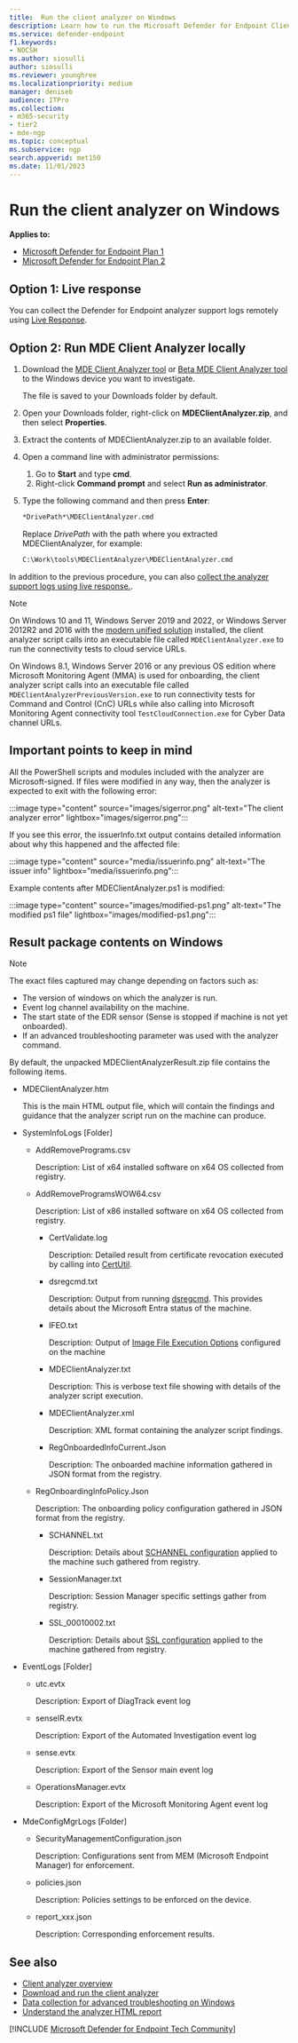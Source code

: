 ```yaml
---
title:  Run the client analyzer on Windows
description: Learn how to run the Microsoft Defender for Endpoint Client Analyzer on Windows.
ms.service: defender-endpoint
f1.keywords:
- NOCSH
ms.author: siosulli
author: siosulli
ms.reviewer: younghree
ms.localizationpriority: medium
manager: deniseb
audience: ITPro
ms.collection: 
- m365-security
- tier2
- mde-ngp
ms.topic: conceptual
ms.subservice: ngp
search.appverid: met150
ms.date: 11/01/2023
---
```


# Run the client analyzer on Windows

**Applies to:**
- [Microsoft Defender for Endpoint Plan 1](https://go.microsoft.com/fwlink/p/?linkid=2154037)
- [Microsoft Defender for Endpoint Plan 2](https://go.microsoft.com/fwlink/p/?linkid=2154037)

## Option 1: Live response

You can collect the Defender for Endpoint analyzer support logs remotely using [Live Response](/microsoft-365/security/defender-endpoint/troubleshoot-collect-support-log).

## Option 2: Run MDE Client Analyzer locally

1. Download the [MDE Client Analyzer tool](https://aka.ms/mdatpanalyzer) or [Beta MDE Client Analyzer tool](https://aka.ms/BetaMDEAnalyzer) to the Windows device you want to investigate.

   The file is saved to your Downloads folder by default.

2. Open your Downloads folder, right-click on **MDEClientAnalyzer.zip**, and then select **Properties**.

4. Extract the contents of MDEClientAnalyzer.zip to an available folder.

5. Open a command line with administrator permissions: 

   1. Go to **Start** and type **cmd**.
   1. Right-click **Command prompt** and select **Run as administrator**.

6. Type the following command and then press **Enter**:

   ```cmd
   *DrivePath*\MDEClientAnalyzer.cmd
   ```

   Replace *DrivePath* with the path where you extracted MDEClientAnalyzer, for example:

   ```cmd
   C:\Work\tools\MDEClientAnalyzer\MDEClientAnalyzer.cmd
   ```

In addition to the previous procedure, you can also [collect the analyzer support logs using live response.](troubleshoot-collect-support-log.md).

> [!NOTE]
> On Windows 10 and 11, Windows Server 2019 and 2022, or Windows Server 2012R2 and 2016 with the [modern unified solution](configure-server-endpoints.md#new-windows-server-2012-r2-and-2016-functionality-in-the-modern-unified-solution) installed, the client analyzer script calls into an executable file called `MDEClientAnalyzer.exe` to run the connectivity tests to cloud service URLs.
>
> On Windows 8.1, Windows Server 2016 or any previous OS edition where Microsoft Monitoring Agent (MMA) is used for onboarding, the client analyzer script calls into an executable file called `MDEClientAnalyzerPreviousVersion.exe` to run connectivity tests for Command and Control (CnC) URLs while also calling into Microsoft Monitoring Agent connectivity tool `TestCloudConnection.exe` for Cyber Data channel URLs.

## Important points to keep in mind

All the PowerShell scripts and modules included with the analyzer are Microsoft-signed. If files were modified in any way, then the analyzer is expected to exit with the following error:

:::image type="content" source="images/sigerror.png" alt-text="The client analyzer error" lightbox="images/sigerror.png":::

If you see this error, the issuerInfo.txt output contains detailed information about why this happened and the affected file:

:::image type="content" source="media/issuerinfo.png" alt-text="The issuer info" lightbox="media/issuerinfo.png":::

Example contents after MDEClientAnalyzer.ps1 is modified:

:::image type="content" source="images/modified-ps1.png" alt-text="The  modified ps1 file" lightbox="images/modified-ps1.png":::

## Result package contents on Windows

> [!NOTE]
> The exact files captured may change depending on factors such as:
>
> - The version of windows on which the analyzer is run.
> - Event log channel availability on the machine.
> - The start state of the EDR sensor (Sense is stopped if machine is not yet onboarded).
> - If an advanced troubleshooting parameter was used with the analyzer command.

By default, the unpacked MDEClientAnalyzerResult.zip file contains the following items.

- MDEClientAnalyzer.htm

  This is the main HTML output file, which will contain the findings and guidance that the analyzer script run on the machine can produce.

- SystemInfoLogs [Folder]

  - AddRemovePrograms.csv

    Description: List of x64 installed software on x64 OS collected from registry.

  - AddRemoveProgramsWOW64.csv

    Description: List of x86 installed software on x64 OS collected from registry.

    - CertValidate.log

      Description: Detailed result from certificate revocation executed by calling into [CertUtil](/windows-server/administration/windows-commands/certutil).

    - dsregcmd.txt

      Description: Output from running [dsregcmd](/azure/active-directory/devices/troubleshoot-device-dsregcmd). This provides details about the Microsoft Entra status of the machine.

    - IFEO.txt

      Description: Output of [Image File Execution Options](/previous-versions/windows/desktop/xperf/image-file-execution-options) configured on the machine

    - MDEClientAnalyzer.txt

      Description: This is verbose text file showing with details of the analyzer script execution.

    - MDEClientAnalyzer.xml

      Description: XML format containing the analyzer script findings.

    - RegOnboardedInfoCurrent.Json

      Description: The onboarded machine information gathered in JSON format from the registry.

  - RegOnboardingInfoPolicy.Json

    Description: The onboarding policy configuration gathered in JSON format from the registry.

    - SCHANNEL.txt

      Description: Details about [SCHANNEL configuration](/windows-server/security/tls/manage-tls) applied to the machine such gathered from registry.

    - SessionManager.txt

      Description: Session Manager specific settings gather from registry.

    - SSL_00010002.txt

      Description: Details about [SSL configuration](/windows-server/security/tls/manage-tls) applied to the machine gathered from registry.

- EventLogs [Folder]

  - utc.evtx

    Description: Export of DiagTrack event log

  - senseIR.evtx

    Description: Export of the Automated Investigation event log

  - sense.evtx

    Description: Export of the Sensor main event log

  - OperationsManager.evtx

    Description: Export of the Microsoft Monitoring Agent event log

- MdeConfigMgrLogs [Folder]

  - SecurityManagementConfiguration.json

    Description: Configurations sent from MEM (Microsoft Endpoint Manager) for enforcement.

  - policies.json

    Description: Policies settings to be enforced on the device.

  - report_xxx.json

    Description: Corresponding enforcement results.


## See also

- [Client analyzer overview](overview-client-analyzer.md)
- [Download and run the client analyzer](download-client-analyzer.md)
- [Data collection for advanced troubleshooting on Windows](data-collection-analyzer.md)
- [Understand the analyzer HTML report](analyzer-report.md)

[!INCLUDE [Microsoft Defender for Endpoint Tech Community](../../includes/defender-mde-techcommunity.md)]

